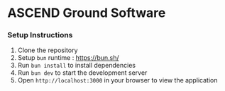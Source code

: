 # ASCEND Ground Software

### Setup Instructions

1. Clone the repository
2. Setup `bun` runtime : https://bun.sh/
3. Run `bun install` to install dependencies
4. Run `bun dev` to start the development server
5. Open `http://localhost:3000` in your browser to view the application
